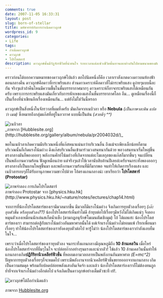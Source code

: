 ```yaml
---
comments: true
date: 2007-11-05 16:33:31
layout: post
slug: born-of-stellar
title: มหัศจรรย์กับการกำเนิดดาวฤกษ์
wordpress_id: 9
categories:
- Life
tags:
- กำเนิดดาวฤกษ์
- ดาวฤกษ์
- โปรโตสตาร์
description: ดาวฤกษ์นั้นมีวัฏจักรชีวิตที่น่าสนใจ ระยะเวลาแต่ละช่วงชีวิตนั้นอาจแตกต่างกันไปตามขนาดของมัน เรามาดูกันดีกว่าว่าดาวฤกษ์นั้นเกิดขึ้นมาได้ยังไง
---
```


คราวก่อนได้บอกความหมายของดาวฤกษ์ไปแล้ว ตกไปนิดหนึ่งก็คือ เวลาเราสังเกตดวงดาวบนท้องฟ้าตอนกลางคืน ดาวฤกษ์คือดาวที่กระพริบแสง ส่วนดาวเคราะห์คือดาวที่ไม่กระพริบแสง ดูง่ายๆแบบนี้ละกัน  จริงๆแล้วถ้าคืนไหนมีความชื้นในชั้นบรรยากาศมากๆ ดาวเคราะห์ก็อาจกระพริบแสงได้เหมือนกันครับ เพราะการกระพริบแสงมันเกี่ยวกับการหักเหของแสงในชั้นบรรยากาศโลก อืม... ดูเหมือนเรื่องนี้ก็เป็นเรื่องที่น่าเขียนอีกเรื่องเหมือนกัน... แต่ยังไม่ใช่วันนี้หรอก

ดาวฤกษ์เป็นสิ่งหนึ่งในจักรวาลที่ผมทึ่งครับ มันเกิดจากเนบิวลา หรือ **Nebula** _(เป็นภาษาละติน แปลว่า เมฆ)_ ซึ่งหมายถึงกลุ่มแก๊สที่อยู่ในอวกาศ แบบนี้เป็นต้น _(สวยดีๆ ^^)_

<div class="aligncenter">
    <img src="http://files.armno.in.th/uploads/2007/11/hs-2004-32-d-large_web-600x646.jpg" alt="เนบิวลา">
</div>
_ภาพจาก [Hubblesite.org](http://hubblesite.org/gallery/album/nebula/pr2004032d/)_

พอในเนบิวลาเกิดความมีบริเวณหนึ่งที่แก๊สหนาแน่นกว่าบริเวณอื่น ถึงแม้จะเพียงเล็กน้อยก็ตาม บริเวณนั้นก็เกิดแรงโน้มถ่วง ดึงแก๊สบริเวณอื่นเข้ามาร่วมวงสนทนากันด้วย พอวงสนทนาเริ่มใหญ่ขึ้น ตรงกลางมันก็พองออกๆ พลังงานศักย์โน้มถ่วงที่เกิดจากแต่ละโมเลกุลของแก๊สก็มากขึ้นๆ จนเปลี่ยนเป็นพลังงานความร้อน ฟังดูเหมือนง่าย แต่จริงๆแล้วใช้เวลานับสิบล้านปีเลยล่ะครับจนกระทั่งพองออกๆ ตรงกลางก็เป็นแกนใหญ่ขึ้นมา และพลังงานความร้อนที่มีก็มากพอ จนทำให้เกิดการเรืองแสง และเนบิวลารอบๆก็ได้รับอานุภาพความขาวไปด้วย ไอ้ตรงแกนกลางน่ะ เขาเรียกว่า **โปรโตสตาร์ (Protostar)**

<div class="aligncenter">
    <img src="http://files.armno.in.th/uploads/2007/11/protostar.jpg" alt="ภาพจำลอง การเกิดโปรโตสตาร์">
</div>
ภาพจำลอง Protostar จาก [physics.hku.hk](http://www.physics.hku.hk/~nature/notes/lectures/chap14.html)

จากการที่น้องโปรโตสตาร์ของเรามีมวลมากขึ้น มีมวลก็มีแรงโน้มถ่วง จึงเกิดการยุบตัวลงเรื่อยๆ _(เอ๊ะ ยุบตัวขึ้น หรือยุบตัวลง??)_ น้องโปรโตสตาร์เห็นท่าไม่ดี ถ้ายุบต่อไปเรื่อยๆมีหวังไม่ได้เกิดแน่ๆ จึงลองหมุนตัวเองเหมือนนักเล่นสเก็ตน้ำแข็ง (ตามกฎอนุรักษ์โมเมนตัมเชิงมุม) โอ้ ได้ผลแฮะ น้องโปรโตสตาร์ของเรา สามารถต่อสู้กับแรงโน้มถ่วงอันมหาศาลนั้นได้ แต่เจ้าแรงโน้มถ่วงไม่ยอมแพ้ เรียกเพื่อนมาเรื่อยๆ ทำให้น้องโปรโตสตาร์ของเรายังคงยุบตัวต่อไป หารู้ไม่ว่า น้องโปรโตสตาร์ของเรากำลังแอบยิ้มในใจ...

เพราะว่าเมื่อโปรโตสตาร์ของเรายุบตัวลง จนกระทั่งแกนกลางมีอุณหภูมิถึง **10 ล้านเคลวิน** เมื่อไหร่ น้องโปรโตสตาร์จากที่ยิ้มๆในใจ จะปล่อยก๊ากอย่างรุนแรงและน่ากลัว! ใช่แล้ว 10 ล้านเคลวินนั้นทำให้แกนกลางเกิด**ปฏิกิริยานิวเคลียร์ฟิวชั่น** ที่หลอมเอามวลกลายเป็นพลังงานอันมหาศาล _(E=mc^2)_ ปัญหาการยุบตัวลงเรื่อยๆก็จะหมดไป เพราะมีพลังงานจากนิวเคลียร์ฟิวชั่นขยายออกจากแกนกลาง เกิดเป็นความสมดุล พร้อมกับปลดปล่อยพลังแสงอันเจิดจ้า และแล้ว น้องโปรโตสตาร์องเราก็ไม่ต้องทนถูกย่ำยีจากเจ้าแรงโน้มถ่วงอีกต่อไป แจ้งเกิดเป็นดาวฤกษ์อย่างเต็มตัวซะที เย้!.

<div class="aligncenter">
    <img src="http://files.armno.in.th/uploads/2007/11/hs-2008-30-f-web.jpg" alt="ดาวฤกษ์ได้ถือกำเนิดแล้ว">
</div>

ภาพจาก [Hubblesite.org](http://hubblesite.org/gallery/album/star/pr2008030f/)

